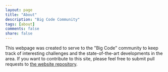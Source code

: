 ```yaml
---
layout: page
title: "About"
description: "Big Code Community"
tags: [about]
comments: false
share: false
---
```


This webpage was created to serve to the "Big Code" community to keep track of interesting challenges and the state-of-the-art developments in the area. If you want to contribute to this site, please feel free to submit pull requests to <a href="https://github.com/learnbigcode/learnbigcode.github.io">the website repository</a>.
